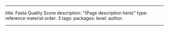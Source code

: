 ---

title: Fasta Quality Score
description: "(Page description here)"
type: reference material
order: 3
tags: 
packages: 
level: 
author: 

---